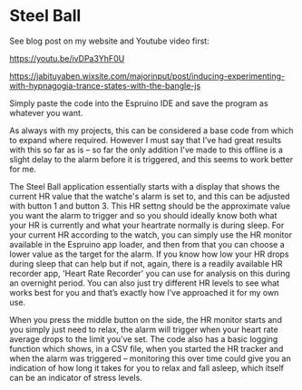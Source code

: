 # Steel Ball

See blog post on my website and Youtube video first:

https://youtu.be/ivDPa3YhF0U

https://jabituyaben.wixsite.com/majorinput/post/inducing-experimenting-with-hypnagogia-trance-states-with-the-bangle-js

Simply paste the code into the Espruino IDE and save the program as whatever you want.

As always with my projects, this can be considered a base code from which to expand where required. However I must say that I’ve had great results with this so far as is – so far the only addition I've made to this offline is a slight delay to the alarm before it is triggered, and this seems to work better for me.

The Steel Ball application essentially starts with a display that shows the current HR value that the watche's alarm is set to, and this can be adjusted with button 1 and button 3. This HR settng should be the approximate value you want the alarm to trigger and so you should  ideally know both what your HR is currently and what your heartrate normally is during sleep. For your current HR according to the watch, you can simply use the HR monitor available in the Espruino app loader, and then from that you can choose a lower value as the target for the alarm. If you know how low your HR drops during sleep that can help but if not, again, there is a readily available HR recorder app, 'Heart Rate Recorder' you can use for analysis on this during an overnight period. You can also just try different HR levels to see what works best for you and that’s exactly how I’ve approached it for my own use.

When you press the middle button on the side, the HR monitor starts and you simply just need to relax, the alarm will trigger when your heart rate average drops to the limit you’ve set. The code also has a basic logging function which shows, in a CSV file, when you started the HR tracker and when the alarm was triggered – monitoring this over time could give you an indication of how long it takes for you to relax and fall asleep, which itself can be an indicator of stress levels.
